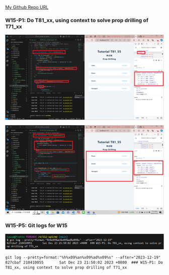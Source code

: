 [My Github Repo URL](https://github.com/210410055/112-wp1/tree/main)

### W15-P1: Do T81_xx, using context to solve prop drilling of T71_xx
 
![](w15-p1-1.png)
 
![](w15-p1-2.png)

### W15-P5: Git logs for W15
 
![](w15-p4.png)

```
git log --pretty=format:"%h%x09%an%x09%ad%x09%s" --after="2023-12-19"
827cbaf 210410055       Sat Dec 23 21:50:02 2023 +0800  ### W15-P1: Do T81_xx, using context to solve prop drilling of T71_xx

```